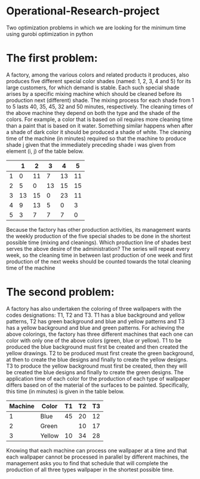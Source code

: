 # Operational-Research-project
Two optimization problems in which we are looking for the minimum time using gurobi optimization in python


# The first problem:
A factory, among the various colors and related products it produces,
also produces five different special color shades (named: 1, 2, 3, 4 and 5) for
its large customers, for which demand is stable. Each such special shade arises
by a specific mixing machine which should be cleaned before its production
next (different) shade. The mixing process for each shade from 1 to 5
lasts 40, 35, 45, 32 and 50 minutes, respectively. The cleaning times of the above machine
they depend on both the type and the shade of the colors. For example, a color
that is based on oil requires more cleaning time than a paint that is based on it
water. Something similar happens when after a shade of dark color it should be produced
a shade of white. The cleaning time of the machine (in minutes) required so that the
machine to produce shade j given that the immediately preceding shade i was given
from element (i, j) of the table below.

|  | 1 | 2 | 3 | 4 | 5 |
| --- | --- | --- | --- | --- | --- |
|  1 | 0 | 11 | 7 | 13 | 11 |
|  2 | 5 | 0 | 13 | 15 | 15 |
|  3 | 13 | 15 | 0 | 23 | 11 |
|  4 | 9 | 13 | 5 | 0 | 3 |
|  5 | 3 | 7 | 7 | 7 | 0 |

Because the factory has other production activities, its management wants the weekly production of the five special shades to be done in the shortest possible time (mixing and cleanings).
Which production line of shades best serves the above desire of the administration? 
The series will repeat every week, so the cleaning time in between
last production of one week and first production of the next
weeks should be counted towards the total cleaning time of the machine


# The second problem:

A factory has also undertaken the coloring of three wallpapers with the codes
designations: T1, T2 and T3. T1 has a blue background and yellow patterns, T2 has green
background and blue and yellow patterns and T3 has a yellow background and blue and green patterns. For
achieving the above colorings, the factory has three different machines that each
one can color with only one of the above colors (green, blue or yellow). Τ1
to be produced the blue background must first be created and then created
the yellow drawings. T2 to be produced must first create the green background, at
then to create the blue designs and finally to create the yellow designs. T3
to produce the yellow background must first be created, then they will be created
the blue designs and finally to create the green designs.
The application time of each color for the production of each type of wallpaper differs based on
of the material of the surfaces to be painted. Specifically, this time (in minutes) is given
in the table below.

|  Machine | Color | T1  | T2  | T3  |
| ---      | ---   | --- | --- | --- |
|  1       | Blue  | 45  | 20  | 12  |
|  2       | Green |     | 10  | 17  |
|  3       | Yellow| 10  | 34  | 28  |

Knowing that each machine can process one wallpaper at a time and that each
wallpaper cannot be processed in parallel by different machines, 
the management asks you to find that schedule that will complete the production of all three types
wallpaper in the shortest possible time.
